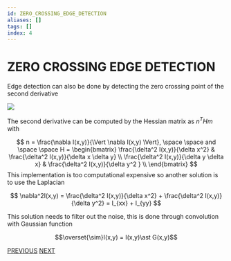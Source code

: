 ```yaml
---
id: ZERO_CROSSING_EDGE_DETECTION
aliases: []
tags: []
index: 4
---
```


# ZERO CROSSING EDGE DETECTION

Edge detection can also be done by detecting the zero crossing point of the second derivative

![](Pasted_image_20240309153449.png)

The second derivative can be computed by the Hessian matrix as $n^THm$ with

$$
n = \frac{\nabla I(x,y)}{\Vert \nabla I(x,y) \Vert}, \space \space and \space \space
H = \begin{bmatrix}
\frac{\delta^2 I(x,y)}{\delta x^2} & \frac{\delta^2 I(x,y)}{\delta x \delta y} \\
\frac{\delta^2 I(x,y)}{\delta y \delta x} & \frac{\delta^2 I(x,y)}{\delta y^2 } \\
\end{bmatrix}
$$
This implementation is too computational expensive so another solution is to use the Laplacian

$$
\nabla^2I(x,y) = \frac{\delta^2 I(x,y)}{\delta x^2} + \frac{\delta^2 I(x,y)}{\delta y^2} = I_{xx} + I_{yy}
$$

This solution needs to filter out the noise, this is done through convolution with Gaussian function

$$\overset{\sim}I(x,y) = I(x,y)\ast G(x,y)$$

[PREVIOUS](CANNY_EDGE_DETECTOR.md) [NEXT](MORAVEC_CORNER_DETECTOR.md)
